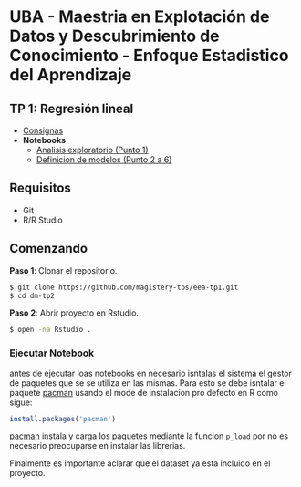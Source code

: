 # UBA - Maestria en Explotación de Datos y Descubrimiento de Conocimiento - Enfoque Estadistico del Aprendizaje


## TP 1: Regresión lineal

* [Consignas](https://github.com/magistery-tps/eea-tp1/blob/master/docs/consignas.pdf)
* **Notebooks**
  * [Analisis exploratorio (Punto 1)](https://rpubs.com/adrianmarino/eea-tp1-eda)
  * [Definicion de modelos (Punto 2 a 6)](https://rpubs.com/adrianmarino/eea-tp1-models)

## Requisitos

* Git
* R/R Studio

## Comenzando

**Paso 1**:  Clonar el repositorio.

```bash
$ git clone https://github.com/magistery-tps/eea-tp1.git
$ cd dm-tp2
```

**Paso 2**:  Abrir proyecto en Rstudio.

```bash
$ open -na Rstudio .
```

### Ejecutar Notebook

antes de ejecutar loas notebooks en necesario isntalas el sistema el gestor de paquetes que se se utiliza en las mismas. Para esto se debe isntalar el paquete [pacman](https://github.com/trinker/pacman) usando el mode de instalacion pro defecto en R como sigue:

```R
install.packages('pacman')
```

[pacman](https://github.com/trinker/pacman) instala y carga los paquetes mediante la funcion `p_load` por no es necesario preocuparse en instalar las librerias.

Finalmente es importante aclarar que el dataset ya esta incluido en el proyecto.
